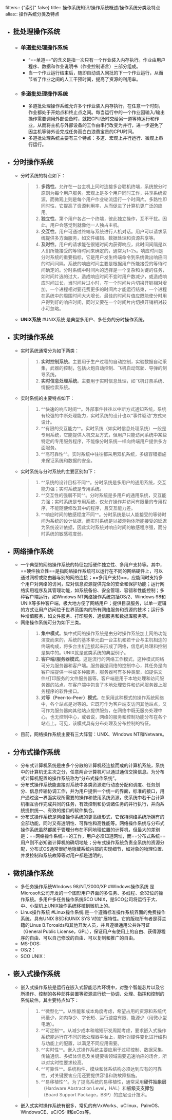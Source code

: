 filters:: {"索引" false}
title:: 操作系统知识/操作系统概述/操作系统分类及特点
alias:: 操作系统分类及特点

- ## 批处理操作系统
	- ### 单道批处理操作系统
		- “==单道==”的含义是指一次只有一个作业装入内存执行。作业由用户程序、数据和作业说明书（作业控制语言）三部分组成。
		- 当一个作业运行结束后，随即自动调入同批的下一个作业运行，从而节省了作业之间的人工干预时间，提高了资源的利用率。
	- ### 多道批处理操作系统
		- 多道批处理操作系统允许多个作业装入内存执行，在任意一个时刻，作业都处于开始点和终止点之间。每当运行中的一个作业因输入/输出操作需要调用外部设备时，就把CPU及时交给另一道等待运行和作业，从而将主机与外部设备的工作由串行改变为并行，进一步避免了因主机等待外设完成任务而白白浪费宝贵的CPU时间。
		- 多道批处理系统主要有三个特点：多道、宏观上并行运行、微观上串行运行。
- ## 分时操作系统
	- 分时系统的特点如下：
	  > 1. **多路性**。允许在一台主机上同时连接多台联机终端，系统按分时原则为每个用户服务。宏观上是多个用户同时工作，共享系统资源，而微观上则是每个用户作业轮流运行一个时间片。多路性即同时性，它提高了资源利用率，从而促进了计算机更广泛的应用。
	  > 2. **独立性**。第个用户各占一个终端，彼此独立操作，互不干扰。因此，用户会感觉到就像他一人独占主机。
	  > 3. **交互性**。用户可通过终端与系统进行人机对话。用户可以请求系统提供多方面服务，如文件编辑、数据处理和资源共享等。
	  > 4. **及时性**。用户的请求能在很短时间内获得响应，此时间间隔是以人们所能接受的等待时间来确定的，通常为1~2s。响应时间是分时系统的重要指标，它是用户发生终端命令到系统做出响应间的时间间隔。系统的响应时间主要是根据用户所能接受的等待时间确定的。分时系统中时间片的选择是一个复杂和关键的任务，如时间片选的过大，造成响应时间不变时用户数减少，或造成响应时间过长，当时间片过小时，在一个时间片内切换开销相对增加，一个进程相对要花费更多的时间片才能运行结束，一个进程在系统中的周围时间大大增长。最佳的时间片值应既能使分时用户得到好的响应时间，同时又要在一个时间片内切换开销相对较小可忽略。
	- **UNIX系统** #UNIX系统 是典型多用户、多任务的分时操作系统。
- ## 实时操作系统
	- 实时系统通常分为如下两类：
	  > 1. **实时控制系统**。主要用于生产过程的自动控制，实验数据自动采集，武器的控制，包括火炮自动控制、飞机自动驾驶、导弹的制导系统。
	  > 2. **实时信息处理系统**。主要用于实时信息处理，如飞机订票系统、情报检索系统。
	- 实时系统的主要特点如下：
	  > 1. ^^快速的响应时间^^。外部事件往往以中断方式通知系统，系统有较强的中断处理能力，实时系统的设计也以“事件驱动”方式来设计。
	  > 2. ^^有限的交互能力^^。实时系统（如实时信息处理系统）一般是专用系统，它能提供人机交互方式，但用户只能访问系统中某些特定的专用服务程序，不能像分时系统一样向终端用户提供多方面服务。
	  > 3. ^^高可靠性^^。实时系统中往往都采用双机系统，多级容错措施来保证系统和数据的安全。
	- 实时系统与分时系统的主要区别如下：
	  > 1. ^^系统的设计目标不同^^。分时系统是多用户的通用系统，交互能力强；实时系统是专用系统。
	  > 2. ^^交互性的强弱不同^^。分时系统是多用户的通用系统，交互能力强；实时系统是专用系统，仅允许操作并访问有限量的专用程序，不能随便修改其中的程序，且交互能力差。
	  > 3. ^^响应时间的敏感程度不同^^。分时系统是以人能接受的等待时间为系统的设计依据，而实时系统是以被测物体所能接受的延迟为系统设计依据，因此实时系统对响应时间的敏感程序强，而分时系统的敏感程度弱。
- ## 网络操作系统
	- 一个典型的网络操作系统的特征包括硬件独立性、多用户支持等。其中，==硬件独立性==是指网络操作系统可以运行在不同的网络硬件上，可以通过网桥或路由器与别的网络连接；==多用户支持==，应能同时支持多个用户对网络的访问，应对信息资源提供完全的安全和保护功能；运行网络实用程序及其管理功能，如系统备份、安全管理、容错和性能控制；多种客户端运行，如Windows NT网络操作系统包括OS/2、Windows 98和UNIX等多种客户端，极大地方便了网络用户；提供目录服务，以单一逻辑的方式让用户访问位于世界范围内的所有网络服务和资源的技术；运行多种增值服务，如文件服务、打印服务、通信服务和数据库服务等。
	- 网络操作系统可分为如下三类。
	  > 1. **集中模式**。集中式网络操作系统是由分时操作系统加上网络功能演变而来的，系统的基本单元由一台主机和若干台与主机相连的终端构成，将多台主机连接起来形成了网络，信息的处理和控制是集中的。UNIX就是这类系统的典型例子。
	  > 2. **客户端/服务器模式**。这是流行的网络工作模式，这种模式网络可分为服务器和客户端。服务器是网络的控制中心，其任务是向客户端提供一种或多种服务，服务器可有多种类型，如提供文件/打印服务的文件服务器等。客户端是用于本地处理和访问服务器的站点，在客户端中包含了本地处理软件和访问服务器上服务程序的软件接口。
	  > 3. **对等（Peer-to-Peer）模式**。在采用这种模式的操作系统网络中，各个站点是对等的。它既可作为客户端支访问其他站点，又可作为服务器向其他站点提供服务，在网络中既无服务处理中心，也无控制中心，或者说，网络的服务和控制功能分布在各个站点上。可见，该模式具有分布处理及分布控制的特征。
	- 目前，网络操作系统主要有三大阵营：UNIX、WIndows NT和Netware。
- ## 分布式操作系统
	- 分布式计算机系统是由多个分散的计算机经连接而成的计算机系统，系统中的计算机无主次之分，任意两台计算机可以通过通信交换信息。为分布式计算机配置的操作系统称为“分布式操作系统”。
	- 分布式操作系统能直接对系统中各类资源进行动态分配和调度、任务划分、信息传输协调工作，并为用户提供一个统一的界面，标准的接口，用户通过这一界面实现所需要的操作和使用系统资源，使系统中若干台计算机相互协作完成共同的任务，有效控制和协调诸任务的并行执行，并向系统提供统一、有效的接口的软件集合。
	- 分布式操作系统是网络操作系统的更高级形式，它保持网络系统所拥有的全部功能，同时又有透明性、可靠性和高性能等。网络操作系统与分布式操作系统虽然都属于管理分布在不同地理位置的计算机，但最大的差别是：==网络操作系统==的工作，用户必须知道网址，而==分布式系统==用户则不必知道计算机的确切地址；分布式操作系统负责全系统的资源分配，分布式OS通常很好地隐藏系统内部的实现细节，如对象的物理位置、并发控制和系统故障等对用户都是透明的。
- ## 微机操作系统
	- 多任务操作系统WIndows 98/NT/2000/XP #WIndows操作系统  是Microsoft公司开发的一个图形用户界面的多任务、多线程、全32位的操作系统。多用户多任务操作系统SCO UNIX，是SCO公司将运行于大、中、小型机上UNIX操作系统移植到微机上的。
	- Linux操作系统 #Linux操作系统 是一个遵循标准操作系统界面的免费操作系统，具有UNIX BSD和UNIX SYS V的扩展特性。它的版权所有者是芬兰籍的Linus B.Toroalds和其他开发人员，并且遵循通用公共许可证（General Public License，GPL），保证用户有使用上的自由、获得源程序的自由、可以自己修改的自由、可以复制和推广的自由。
	- MS-DOS:
	- OS/2：
	- SCO UNIX：
- ## 嵌入式操作系统
	- 嵌入式操作系统是运行在嵌入式智能芯片环境中，对整个智能芯片以及它所操作、控制的各种部件装置等资源进行统一协调、处理、指挥和控制的系统软件。其主要特点如下：
	  > 1. ^^微型化^^。从性能和成本角度考虑，希望占用的资源和系统代码量少，如内存少、字长短、运行速度有限、能源少（用微小型电池）。
	  > 2. ^^可定制^^。从减少成本和缩短研发周期考虑，要求嵌入式操作系统能运行在不同的微处理器平台上，能针对硬件变化进行结构与功能上的配置，以满足不同应用需要。
	  > 3. ^^实时性^^。嵌入式操作系统主要应用于过程控制、数据采集、传输通信、多媒体信息及关键要害领域需要迅速响应的场合，所以对实时性要求较高。
	  > 4. ^^可靠性^^。系统构件、模块和体系结构必须达到应有的可靠性，对关键要害应用还要提供容错和防故障措施。
	  > 5. ^^易移植性^^。为了提高系统的易移植性，通常采用**硬件抽象层**（Hardware Abstraction Level，HAL）和**板级支支撑包**（Board Support Package，BSP）的底层设计技术。
	- 嵌入式实时操作系统有很多，常见的有VxWorks、uClinux、PalmOS、WindowsCE、uC/OS-II和eCos等。